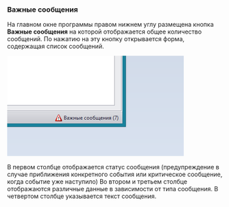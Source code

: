 ﻿
### Важные сообщения

На главном окне программы правом нижнем углу размещена кнопка **Важные сообщения** на которой отображается общее количество сообщений. По нажатию на эту кнопку открывается форма, содержащая список сообщений.

![_notifications_info_status.png](_notifications_info_status.png "")

В первом столбце отображается статус сообщения (предупреждение в случае приближения конкретного события или критическое сообщение, когда событие уже наступило)
Во втором и третьем столбце отображаются различные данные в зависимости от типа сообщения.
В четвертом столбце указывается текст сообщения. 





